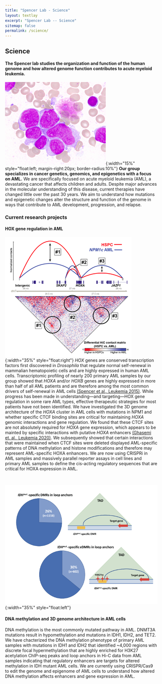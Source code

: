 ```yaml
---
title: "Spencer Lab - Science"
layout: textlay
excerpt: "Spencer Lab -- Science"
sitemap: false
permalink: /science/
---
```


## Science

#### The Spencer lab studies the organization and function of the human genome and how altered genome function contributes to acute myeloid leukemia. ####
![AML blasts](/images/aml.png){:width="15%"
style="float:left; margin-right:20px; border-radius:10%"} 
**Our group specializes in cancer genetics, genomics, and
epigenetics with a focus on AML.** We are specifically focused on acute myeloid leukemia
(AML), a devastating cancer that affects children and adults. Despite major
advances in the molecular understanding of this disease, current
therapies have changed little over the past 30
years. We aim to understand how mutations and epigenetic changes alter the structure
and function of the genome in ways that contribute to AML development, progression,
and relapse.

### Current research projects

#### HOX gene regulation in AML ####

![HOXA interactions](/images/respic/hoxainteractions.png){:width="35%"
 style="float:right"} *HOX* genes are conserved
transcription factors first discovered in *Drosophila*  that regulate normal
self-renewal in mammalian hematopoietic cells and are highly expressed
in human AML cells. Transcriptomic profiling of nearly 200 primary AML samples
by our group showed that *HOXA* and/or *HOXB* genes are highly expressed
in more than half of all AML patients and are therefore among the most
common drivers of self-renewal in AML cells [(Spencer et al., Leukemia
2015)](https://www.nature.com/articles/leu20156). While progress has been made in understanding—and
targeting—HOX gene regulation in some rare AML types, effective
therapeutic strategies for most patients have not been
identified. We have investigated the 3D genome architecture of the *HOXA* cluster in
AML cells with mutations in NPM1 and whether specific CTCF binding sites are
critical for maintaining *HOXA* genomic interactions and gene
regulation. We found that these CTCF sites are not absolutely required for
*HOXA* gene expression, which appears to be mainted by specific
interactions with putative *HOXA* enhancers
[(Ghasemi et. al., Leukemia 2020)](https://www.nature.com/articles/s41375-020-0856-3). We
subsequently showed that certain interactions that were maintained
when CTCF sites were deleted displayed AML-specific patterns of DNA methylation
and histone modifications and therefore may represent AML-specific
HOXA enhancers. We are now using CRISPRi in AML samples and massively
parallel reporter assays in cell lines and primary AML samples to
define the cis-acting regulatory sequences that are critical for HOXA
expression in AML.

<br/>

![IDH enhancers](/images/respic/idhenhancers.png){:width="35%"
 style="float:left"} 
#### DNA methylation and 3D genome architecture in AML cells
DNA methylation is the most commonly
   mutated pathway in AML. DNMT3A mutations result in hypomethylation and
   mutations in IDH1, IDH2, and TET2. We have chacterized the DNA methylation phenotype
   of primary AML samples with mutations in IDH1 and IDH2 that
   identified ~4,000 regions with discrete focal
   hypermethylation that are highly enriched for H3K27 acetylation ChIP-seq
   peaks and loop anchors in Hi-C data from AML samples indicating that regulatory
   enhancers are targets for altered methylation in IDH mutant AML
   cells. We are currently using CRISPR/Cas9 to edit the genome and
   epigenome of AML cells to understand how altered DNA methylation
   affects enhancers and gene expression in AML.
